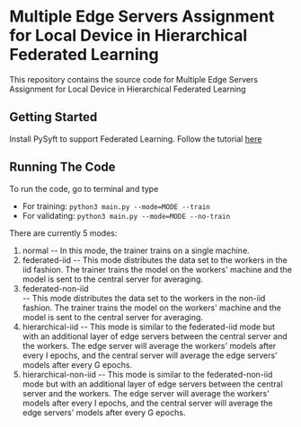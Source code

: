 # Multiple Edge Servers Assignment for Local Device in Hierarchical Federated Learning

This repository contains the source code for Multiple Edge Servers Assignment for Local Device in Hierarchical Federated Learning

## Getting Started
Install PySyft to support Federated Learning. Follow the tutorial [here](https://pysyft.readthedocs.io/en/latest/installing.html)

## Running The Code
To run the code, go to terminal and type 
* For training: ```python3 main.py --mode=MODE --train``` 
* For validating: ```python3 main.py --mode=MODE --no-train```

There are currently 5 modes:
1. normal
-- In this mode, the trainer trains on a single machine.
2. federated-iid
-- This mode distributes the data set to the workers in the iid fashion. The trainer trains the model on the workers' machine and the model is sent to the central server for averaging.
3. federated-non-iid	
-- This mode distributes the data set to the workers in the non-iid fashion. The trainer trains the model on the workers' machine and the model is sent to the central server for averaging.
4. hierarchical-iid
-- This mode is similar to the federated-iid mode but with an additional layer of edge servers between the central server and the workers. The edge server will average the workers' models after every I epochs, and the central server will average the edge servers' models after every G epochs.
5. hierarchical-non-iid
-- This mode is similar to the federated-non-iid mode but with an additional layer of edge servers between the central server and the workers. The edge server will average the workers' models after every I epochs, and the central server will average the edge servers' models after every G epochs.

